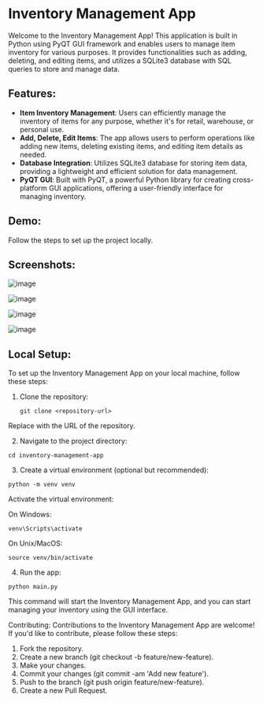 # Inventory Management App

Welcome to the Inventory Management App! This application is built in Python using PyQT GUI framework and enables users to manage item inventory for various purposes. It provides functionalities such as adding, deleting, and editing items, and utilizes a SQLite3 database with SQL queries to store and manage data.

## Features:

- **Item Inventory Management**: Users can efficiently manage the inventory of items for any purpose, whether it's for retail, warehouse, or personal use.
- **Add, Delete, Edit Items**: The app allows users to perform operations like adding new items, deleting existing items, and editing item details as needed.
- **Database Integration**: Utilizes SQLite3 database for storing item data, providing a lightweight and efficient solution for data management.
- **PyQT GUI**: Built with PyQT, a powerful Python library for creating cross-platform GUI applications, offering a user-friendly interface for managing inventory.

## Demo:

Follow the steps to set up the project locally. 

## Screenshots:

![image](https://github.com/Sarthak-Oza/InventoryManagementGUI/assets/68885011/fcadc27e-003e-4077-a21b-fbf4f0a030aa)

![image](https://github.com/Sarthak-Oza/InventoryManagementGUI/assets/68885011/a8a3c77b-89ea-43ef-8887-015b41417538)

![image](https://github.com/Sarthak-Oza/InventoryManagementGUI/assets/68885011/45f719fe-04eb-44f3-bcc6-94ff190bd99c)

![image](https://github.com/Sarthak-Oza/InventoryManagementGUI/assets/68885011/82bf20c1-c153-4b0b-9668-7da80618d04d)


## Local Setup:

To set up the Inventory Management App on your local machine, follow these steps:

1. Clone the repository:

   ```
   git clone <repository-url>
   ```
Replace <repository-url> with the URL of the repository.

2. Navigate to the project directory:
```
cd inventory-management-app
```

3. Create a virtual environment (optional but recommended):
```
python -m venv venv
```
Activate the virtual environment:

On Windows:
```
venv\Scripts\activate
```
On Unix/MacOS:
```
source venv/bin/activate
```

4. Run the app:
```
python main.py
```
This command will start the Inventory Management App, and you can start managing your inventory using the GUI interface.

Contributing:
Contributions to the Inventory Management App are welcome! If you'd like to contribute, please follow these steps:

1. Fork the repository.
2. Create a new branch (git checkout -b feature/new-feature).
3. Make your changes.
4. Commit your changes (git commit -am 'Add new feature').
5. Push to the branch (git push origin feature/new-feature).
6. Create a new Pull Request.
